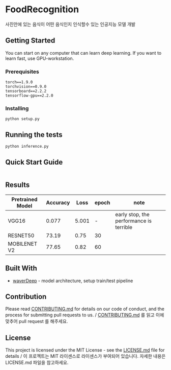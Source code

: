 # FoodRecognition
사진안에 있는 음식이 어떤 음식인지 인식할수 있는 인공지능 모델 개발

## Getting Started
You can start on any computer that can learn deep learning.
If you want to learn fast, use GPU-workstation.
### Prerequisites
```
torch==1.9.0
torchvision==0.9.0
tensorboard==2.2.2
tensorflow-gpu==2.2.0
```

### Installing
```
python setup.py
```

## Running the tests
```
python inference.py
```

## Quick Start Guide
```

```

## Results
| Pretrained Model | Accuracy | Loss  | epoch  |note                                    |
|------------------|----------|-------|--------|-----------------------------------------|
| VGG16            | 0.077    | 5.001 | -      |  early stop, the performance is terrible |
| RESNET50         | 73.19    | 0.75  | 30     |
| MOBILENET V2     | 77.65    | 0.82  | 60     |

## Built With
* [waverDeep](https://github.com/waverDeep) - model architecture, setup train/test pipeline

## Contribution
Please read [CONTRIBUTING.md](https://gist.github.com/PurpleBooth/b24679402957c63ec426) for details on our code of conduct, and the process for submitting pull requests to us. / [CONTRIBUTING.md](https://gist.github.com/PurpleBooth/b24679402957c63ec426) 를 읽고 이에 맞추어 pull request 를 해주세요.

## License
This project is licensed under the MIT License - see the [LICENSE.md](https://gist.github.com/PurpleBooth/LICENSE.md) file for details / 이 프로젝트는 MIT 라이센스로 라이센스가 부여되어 있습니다. 자세한 내용은 LICENSE.md 파일을 참고하세요.
